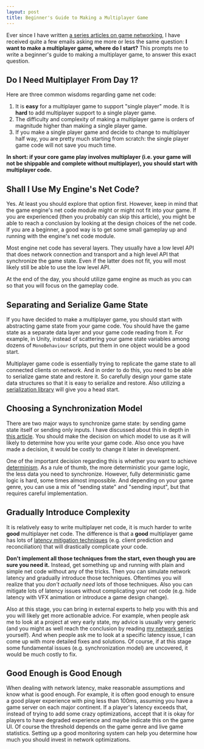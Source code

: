 ```yaml
---
layout: post
title: Beginner's Guide to Making a Multiplayer Game
---
```


Ever since I have written [a series articles on game networking](https://ruoyusun.com/2019/03/28/game-networking-1.html), I have received quite a few emails asking me more or less the same question: **I want to make a multiplayer game, where do I start?** This prompts me to write a beginner's guide to making a multiplayer game, to answer this exact question.

## Do I Need Multiplayer From Day 1?

Here are three common wisdoms regarding game net code:

1. It is **easy** for a multiplayer game to support "single player" mode. It is **hard** to add multiplayer support to a single player game.
2. The difficulty and complexity of making a multiplayer game is orders of magnitude higher than making a single player game.
3. If you make a single player game and decide to change to multiplayer half way, you are pretty much starting from scratch: the single player game code will not save you much time.

**In short: if your core game play involves multiplayer (i.e. your game will not be shippable and complete without multiplayer), you should start with multiplayer code.**

## Shall I Use My Engine's Net Code?

Yes. At least you should explore that option first. However, keep in mind that the game engine's net code module might or might not fit into your game. If you are experienced (then you probably can skip this article), you might be able to reach a conclusion by looking at the design choices of the net code. If you are a beginner, a good way is to get some small gameplay up and running with the engine's net code module.

Most engine net code has several layers. They usually have a low level API that does network connection and transport and a high level API that synchronize the game state. Even if the latter does not fit, you will most likely still be able to use the low level API. 

At the end of the day, you should utilize game engine as much as you can so that you will focus on the gameplay code.

## Separating and Serialize Game State

If you have decided to make a multiplayer game, you should start with abstracting game state from your game code. You should have the game state as a separate data layer and your game code reading from it. For example, in Unity, instead of scattering your game state variables among dozens of `MonoBehaviour` scripts, put them in one object would be a good start.

Multiplayer game code is essentially trying to replicate the game state to all connected clients on network. And in order to do this, you need to be able to serialize game state and restore it. So carefully design your game state data structures so that it is easy to serialize and restore. Also utilizing a [serialization library](https://google.github.io/flatbuffers/) will give you a head start.

## Choosing a Synchronization Model

There are two major ways to synchronize game state: by sending game state itself or sending only inputs. I have discussed about this in depth in [this article](https://ruoyusun.com/2019/03/28/game-networking-1.html). You should make the decision on which model to use as it will likely to determine how you write your game code. Also once you have made a decision, it would be costly to change it later in development.

One of the important decision regarding this is whether you want to achieve [determinism](https://ruoyusun.com/2019/03/29/game-networking-2.html). As a rule of thumb, the more deterministic your game logic, the less data you need to synchronize. However, fully deterministic game logic is hard, some times almost impossible. And depending on your game genre, you can use a mix of "sending state" and "sending input", but that requires careful implementation.

## Gradually Introduce Complexity

It is relatively easy to write multiplayer net code, it is much harder to write **good** multiplayer net code. The difference is that a **good** multiplayer game has lots of [latency mitigation techniques](https://ruoyusun.com/2019/09/21/game-networking-5.html) (e.g. client prediction and reconciliation) that will drastically complicate your code.

**Don't implement all those techniques from the start, even though you are sure you need it.** Instead, get something up and running with plain and simple net code without any of the tricks. Then you can simulate network latency and gradually introduce those techniques. Oftentimes you will realize that you *don't actually need* lots of those techniques. Also you can mitigate lots of latency issues without complicating your net code (e.g. hide latency with VFX animation or introduce a game design change).

Also at this stage, you can bring in external experts to help you with this and you will likely get more actionable advice. For example, when people ask me to look at a project at very early state, my advice is usually very generic (and you might as well reach the conclusion by reading [my network series](https://ruoyusun.com/2019/03/28/game-networking-1.html) yourself). And when people ask me to look at a specific latency issue, I can come up with more detailed fixes and solutions. Of course, if at this stage some fundamental issues (e.g. synchronization model) are uncovered, it would be much costly to fix.

## Good Enough is Good Enough

When dealing with network latency, make reasonable assumptions and know what is good enough. For example, it is often good enough to ensure a good player experience with ping less than 100ms, assuming you have a game server on each major continent. If a player's latency exceeds that, instead of trying to add some crazy optimizations, accept that it is okay for players to have degraded experience and maybe indicate this on the game UI. Of course the threshold depends on the game genre and live game statistics. Setting up a good monitoring system can help you determine how much you should invest in network optimizations.